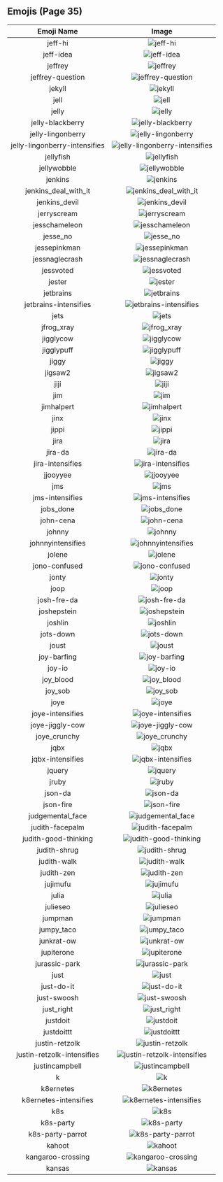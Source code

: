 
  ## Emojis (Page 35)
  |Emoji Name|Image|
  | :-: | :-: |
  |jeff-hi| ![jeff-hi](/output/jeff-hi.gif)|
  |jeff-idea| ![jeff-idea](/output/jeff-idea.gif)|
  |jeffrey| ![jeffrey](/output/jeffrey.gif)|
  |jeffrey-question| ![jeffrey-question](/output/jeffrey-question.gif)|
  |jekyll| ![jekyll](/output/jekyll.png)|
  |jell| ![jell](/output/jell.jpg)|
  |jelly| ![jelly](/output/jelly.png)|
  |jelly-blackberry| ![jelly-blackberry](/output/jelly-blackberry.png)|
  |jelly-lingonberry| ![jelly-lingonberry](/output/jelly-lingonberry.png)|
  |jelly-lingonberry-intensifies| ![jelly-lingonberry-intensifies](/output/jelly-lingonberry-intensifies.gif)|
  |jellyfish| ![jellyfish](/output/jellyfish.png)|
  |jellywobble| ![jellywobble](/output/jellywobble.gif)|
  |jenkins| ![jenkins](/output/jenkins.png)|
  |jenkins_deal_with_it| ![jenkins_deal_with_it](/output/jenkins_deal_with_it.png)|
  |jenkins_devil| ![jenkins_devil](/output/jenkins_devil.png)|
  |jerryscream| ![jerryscream](/output/jerryscream.png)|
  |jesschameleon| ![jesschameleon](/output/jesschameleon.png)|
  |jesse_no| ![jesse_no](/output/jesse_no.png)|
  |jessepinkman| ![jessepinkman](/output/jessepinkman.png)|
  |jessnaglecrash| ![jessnaglecrash](/output/jessnaglecrash.jpg)|
  |jessvoted| ![jessvoted](/output/jessvoted)|
  |jester| ![jester](/output/jester.jpg)|
  |jetbrains| ![jetbrains](/output/jetbrains.png)|
  |jetbrains-intensifies| ![jetbrains-intensifies](/output/jetbrains-intensifies.gif)|
  |jets| ![jets](/output/jets.png)|
  |jfrog_xray| ![jfrog_xray](/output/jfrog_xray.png)|
  |jigglycow| ![jigglycow](/output/jigglycow.gif)|
  |jigglypuff| ![jigglypuff](/output/jigglypuff.png)|
  |jiggy| ![jiggy](/output/jiggy.png)|
  |jigsaw2| ![jigsaw2](/output/jigsaw2.png)|
  |jiji| ![jiji](/output/jiji.png)|
  |jim| ![jim](/output/jim.jpg)|
  |jimhalpert| ![jimhalpert](/output/jimhalpert.png)|
  |jinx| ![jinx](/output/jinx.png)|
  |jippi| ![jippi](/output/jippi.jpg)|
  |jira| ![jira](/output/jira.png)|
  |jira-da| ![jira-da](/output/jira-da.png)|
  |jira-intensifies| ![jira-intensifies](/output/jira-intensifies.gif)|
  |jjooyyee| ![jjooyyee](/output/jjooyyee.png)|
  |jms| ![jms](/output/jms.png)|
  |jms-intensifies| ![jms-intensifies](/output/jms-intensifies.gif)|
  |jobs_done| ![jobs_done](/output/jobs_done.jpg)|
  |john-cena| ![john-cena](/output/john-cena.png)|
  |johnny| ![johnny](/output/johnny.png)|
  |johnnyintensifies| ![johnnyintensifies](/output/johnnyintensifies.gif)|
  |jolene| ![jolene](/output/jolene.png)|
  |jono-confused| ![jono-confused](/output/jono-confused.png)|
  |jonty| ![jonty](/output/jonty.jpg)|
  |joop| ![joop](/output/joop.jpg)|
  |josh-fre-da| ![josh-fre-da](/output/josh-fre-da.png)|
  |joshepstein| ![joshepstein](/output/joshepstein.png)|
  |joshlin| ![joshlin](/output/joshlin.png)|
  |jots-down| ![jots-down](/output/jots-down.gif)|
  |joust| ![joust](/output/joust.png)|
  |joy-barfing| ![joy-barfing](/output/joy-barfing.png)|
  |joy-io| ![joy-io](/output/joy-io.png)|
  |joy_blood| ![joy_blood](/output/joy_blood.png)|
  |joy_sob| ![joy_sob](/output/joy_sob.png)|
  |joye| ![joye](/output/joye.png)|
  |joye-intensifies| ![joye-intensifies](/output/joye-intensifies.gif)|
  |joye-jiggly-cow| ![joye-jiggly-cow](/output/joye-jiggly-cow.gif)|
  |joye_crunchy| ![joye_crunchy](/output/joye_crunchy.png)|
  |jqbx| ![jqbx](/output/jqbx.png)|
  |jqbx-intensifies| ![jqbx-intensifies](/output/jqbx-intensifies.gif)|
  |jquery| ![jquery](/output/jquery.jpg)|
  |jruby| ![jruby](/output/jruby.png)|
  |json-da| ![json-da](/output/json-da.png)|
  |json-fire| ![json-fire](/output/json-fire.gif)|
  |judgemental_face| ![judgemental_face](/output/judgemental_face.png)|
  |judith-facepalm| ![judith-facepalm](/output/judith-facepalm.png)|
  |judith-good-thinking| ![judith-good-thinking](/output/judith-good-thinking.png)|
  |judith-shrug| ![judith-shrug](/output/judith-shrug.png)|
  |judith-walk| ![judith-walk](/output/judith-walk.png)|
  |judith-zen| ![judith-zen](/output/judith-zen.png)|
  |jujimufu| ![jujimufu](/output/jujimufu.jpg)|
  |julia| ![julia](/output/julia.jpg)|
  |julieseo| ![julieseo](/output/julieseo.jpg)|
  |jumpman| ![jumpman](/output/jumpman.png)|
  |jumpy_taco| ![jumpy_taco](/output/jumpy_taco.gif)|
  |junkrat-ow| ![junkrat-ow](/output/junkrat-ow.png)|
  |jupiterone| ![jupiterone](/output/jupiterone.png)|
  |jurassic-park| ![jurassic-park](/output/jurassic-park.png)|
  |just| ![just](/output/just.png)|
  |just-do-it| ![just-do-it](/output/just-do-it.png)|
  |just-swoosh| ![just-swoosh](/output/just-swoosh.png)|
  |just_right| ![just_right](/output/just_right.png)|
  |justdoit| ![justdoit](/output/justdoit.png)|
  |justdoittt| ![justdoittt](/output/justdoittt.png)|
  |justin-retzolk| ![justin-retzolk](/output/justin-retzolk.png)|
  |justin-retzolk-intensifies| ![justin-retzolk-intensifies](/output/justin-retzolk-intensifies.gif)|
  |justincampbell| ![justincampbell](/output/justincampbell)|
  |k| ![k](/output/k.png)|
  |k8ernetes| ![k8ernetes](/output/k8ernetes.png)|
  |k8ernetes-intensifies| ![k8ernetes-intensifies](/output/k8ernetes-intensifies.gif)|
  |k8s| ![k8s](/output/k8s)|
  |k8s-party| ![k8s-party](/output/k8s-party.gif)|
  |k8s-party-parrot| ![k8s-party-parrot](/output/k8s-party-parrot.gif)|
  |kahoot| ![kahoot](/output/kahoot.jpg)|
  |kangaroo-crossing| ![kangaroo-crossing](/output/kangaroo-crossing.jpg)|
  |kansas| ![kansas](/output/kansas.jpg)|
  